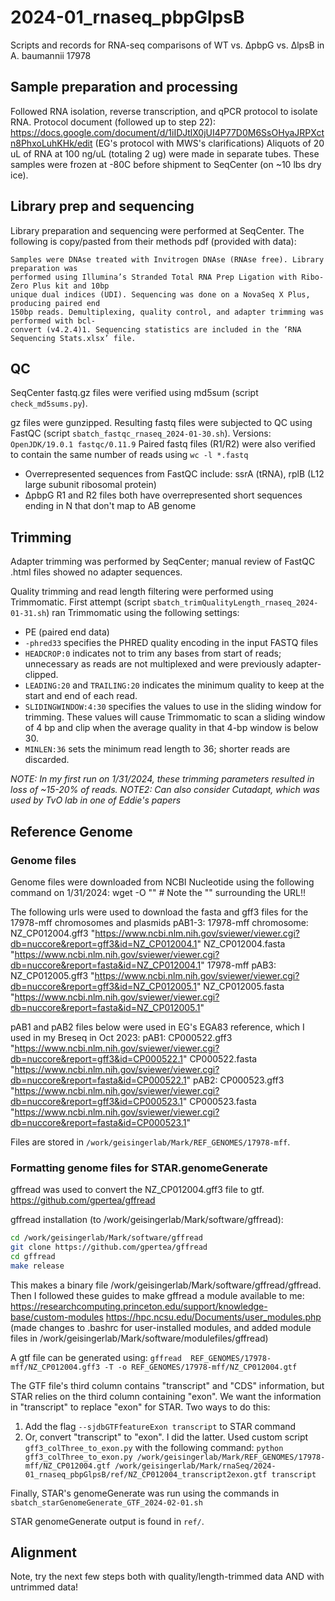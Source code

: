 # 2024-01_rnaseq_pbpGlpsB
Scripts and records for RNA-seq comparisons of WT vs. ∆pbpG vs. ∆lpsB in A. baumannii 17978

## Sample preparation and processing
Followed RNA isolation, reverse transcription, and qPCR protocol to isolate RNA.
Protocol document (followed up to step 22): https://docs.google.com/document/d/1iIDJtlX0jUI4P77D0M6SsOHyaJRPXctn8PhxoLuhKHk/edit
(EG's protocol with MWS's clarifications)
Aliquots of 20 uL of RNA at 100 ng/uL (totaling 2 ug) were made in separate tubes.  These samples were frozen at -80C before shipment to SeqCenter (on ~10 lbs dry ice).

## Library prep and sequencing
Library preparation and sequencing were performed at SeqCenter.  The following is copy/pasted from their methods pdf (provided with data):
```text
Samples were DNAse treated with Invitrogen DNAse (RNAse free). Library preparation was
performed using Illumina’s Stranded Total RNA Prep Ligation with Ribo-Zero Plus kit and 10bp
unique dual indices (UDI). Sequencing was done on a NovaSeq X Plus, producing paired end
150bp reads. Demultiplexing, quality control, and adapter trimming was performed with bcl-
convert (v4.2.4)1. Sequencing statistics are included in the ‘RNA Sequencing Stats.xlsx’ file.
```

## QC
SeqCenter fastq.gz files were verified using md5sum (script `check_md5sums.py`).

gz files were gunzipped.  Resulting fastq files were subjected to QC using FastQC (script `sbatch_fastqc_rnaseq_2024-01-30.sh`).
Versions:
`OpenJDK/19.0.1
fastqc/0.11.9`
Paired fastq files (R1/R2) were also verified to contain the same number of reads using `wc -l *.fastq`

- Overrepresented sequences from FastQC include: ssrA (tRNA), rplB (L12 large subunit ribosomal protein)
- ∆pbpG R1 and R2 files both have overrepresented short sequences ending in N that don't map to AB genome

## Trimming
Adapter trimming was performed by SeqCenter; manual review of FastQC .html files showed no adapter sequences.

Quality trimming and read length filtering were performed using Trimmomatic.
First attempt (script `sbatch_trimQualityLength_rnaseq_2024-01-31.sh`) ran Trimmomatic using the following settings:
- PE (paired end data)
- `-phred33` specifies the PHRED quality encoding in the input FASTQ files
- `HEADCROP:0` indicates not to trim any bases from start of reads; unnecessary as reads are not multiplexed and were previously adapter-clipped.
- `LEADING:20` and `TRAILING:20` indicates the minimum quality to keep at the start and end of each read.
- `SLIDINGWINDOW:4:30` specifies the values to use in the sliding window for trimming.  These values will cause Trimmomatic to scan a sliding window of 4 bp and clip when the average quality in that 4-bp window is below 30.
- `MINLEN:36` sets the minimum read length to 36; shorter reads are discarded.

*NOTE: In my first run on 1/31/2024, these trimming parameters resulted in loss of ~15-20% of reads.*
*NOTE2: Can also consider Cutadapt, which was used by TvO lab in one of Eddie's papers*

## Reference Genome

### Genome files
Genome files were downloaded from NCBI Nucleotide using the following command on 1/31/2024:
wget -O <output filename> "<NCBI file URL>"  # Note the "" surrounding the URL!!

The following urls were used to download the fasta and gff3 files for the 17978-mff chromosomes and plasmids pAB1-3:
17978-mff chromosome:
NZ_CP012004.gff3 "https://www.ncbi.nlm.nih.gov/sviewer/viewer.cgi?db=nuccore&report=gff3&id=NZ_CP012004.1"
NZ_CP012004.fasta "https://www.ncbi.nlm.nih.gov/sviewer/viewer.cgi?db=nuccore&report=fasta&id=NZ_CP012004.1"
17978-mff pAB3:
NZ_CP012005.gff3 "https://www.ncbi.nlm.nih.gov/sviewer/viewer.cgi?db=nuccore&report=gff3&id=NZ_CP012005.1"
NZ_CP012005.fasta "https://www.ncbi.nlm.nih.gov/sviewer/viewer.cgi?db=nuccore&report=fasta&id=NZ_CP012005.1"

pAB1 and pAB2 files below were used in EG's EGA83 reference, which I used in my Breseq in Oct 2023:
pAB1:
CP000522.gff3 "https://www.ncbi.nlm.nih.gov/sviewer/viewer.cgi?db=nuccore&report=gff3&id=CP000522.1"
CP000522.fasta "https://www.ncbi.nlm.nih.gov/sviewer/viewer.cgi?db=nuccore&report=fasta&id=CP000522.1"
pAB2:
CP000523.gff3 "https://www.ncbi.nlm.nih.gov/sviewer/viewer.cgi?db=nuccore&report=gff3&id=CP000523.1"
CP000523.fasta "https://www.ncbi.nlm.nih.gov/sviewer/viewer.cgi?db=nuccore&report=fasta&id=CP000523.1"

Files are stored in `/work/geisingerlab/Mark/REF_GENOMES/17978-mff`.

### Formatting genome files for STAR.genomeGenerate
gffread was used to convert the NZ_CP012004.gff3 file to gtf.
https://github.com/gpertea/gffread

gffread installation (to /work/geisingerlab/Mark/software/gffread): 
```bash
cd /work/geisingerlab/Mark/software/gffread
git clone https://github.com/gpertea/gffread
cd gffread
make release
```

This makes a binary file /work/geisingerlab/Mark/software/gffread/gffread.
Then I followed these guides to make gffread a module available to me:
https://researchcomputing.princeton.edu/support/knowledge-base/custom-modules
https://hpc.ncsu.edu/Documents/user_modules.php
(made changes to .bashrc for user-installed modules, and added module files in /work/geisingerlab/Mark/software/modulefiles/gffread)

A gtf file can be generated using: 
`gffread  REF_GENOMES/17978-mff/NZ_CP012004.gff3 -T -o REF_GENOMES/17978-mff/NZ_CP012004.gtf`

The GTF file's third column contains "transcript" and "CDS" information, but STAR relies on the third column containing "exon".
We want the information in "transcript" to replace "exon" for STAR.
Two ways to do this: 
1. Add the flag `--sjdbGTFfeatureExon transcript` to STAR command
2. Or, convert "transcript" to "exon".
I did the latter.  Used custom script `gff3_colThree_to_exon.py` with the following command:
`python gff3_colThree_to_exon.py /work/geisingerlab/Mark/REF_GENOMES/17978-mff/NZ_CP012004.gtf /work/geisingerlab/Mark/rnaSeq/2024-01_rnaseq_pbpGlpsB/ref/NZ_CP012004_transcript2exon.gtf transcript`

Finally, STAR's genomeGenerate was run using the commands in `sbatch_starGenomeGenerate_GTF_2024-02-01.sh`

STAR genomeGenerate output is found in `ref/`.

## Alignment
Note, try the next few steps both with quality/length-trimmed data AND with untrimmed data!


